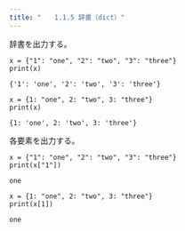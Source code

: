 ```yaml
---
title: "　　1.1.5 辞書（dict）"
---
```


辞書を出力する。

```python:サンプルコード
x = {"1": "one", "2": "two", "3": "three"}
print(x)
```

```text:実行結果
{'1': 'one', '2': 'two', '3': 'three'}
```

```python:サンプルコード
x = {1: "one", 2: "two", 3: "three"}
print(x)
```

```text:実行結果
{1: 'one', 2: 'two', 3: 'three'}
```

各要素を出力する。

```python:サンプルコード
x = {"1": "one", "2": "two", "3": "three"}
print(x["1"])
```

```text:実行結果
one
```

```python:サンプルコード
x = {1: "one", 2: "two", 3: "three"}
print(x[1])
```

```text:実行結果
one
```